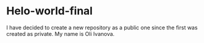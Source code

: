 # Helo-world-final
I have decided to  create  a new repository as a public one since the first was created as private.
My name is Oli Ivanova.
